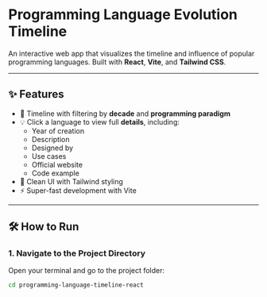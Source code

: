 # Programming Language Evolution Timeline

An interactive web app that visualizes the timeline and influence of popular programming languages. Built with **React**, **Vite**, and **Tailwind CSS**.

---

## ✨ Features

- 📅 Timeline with filtering by **decade** and **programming paradigm**
- 💡 Click a language to view full **details**, including:
  - Year of creation
  - Description
  - Designed by
  - Use cases
  - Official website
  - Code example
- 🎨 Clean UI with Tailwind styling
- ⚡ Super-fast development with Vite

---

## 🛠️ How to Run

### 1. Navigate to the Project Directory

Open your terminal and go to the project folder:

```bash
cd programming-language-timeline-react
